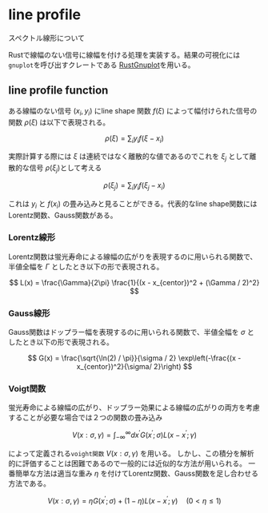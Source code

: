 # line profile

スペクトル線形について

Rustで線幅のない信号に線幅を付ける処理を実装する。結果の可視化には`gnuplot`を呼び出すクレートである
[RustGnuplot](https://github.com/SiegeLord/RustGnuplot)を用いる。

## line profile function

ある線幅のない信号 $(x_i, y_i)$ にline shape 関数 $f(\xi)$ によって幅付けられた信号の関数 $\rho(\xi)$ は以下で表現される。  

$$
\rho(\xi) = \sum_{i} y_i f(\xi - x_i)
$$

実際計算する際には $\xi$ は連続ではなく離散的な値であるのでこれを $\xi_j$ として離散的な信号 $\rho(\xi_j)$として考える 

$$
\rho(\xi_j) = \sum_{i} y_i f(\xi_j - x_i)
$$

これは $y_i$ と $f(x_i)$ の畳み込みと見ることができる。代表的なline shape関数には Lorentz関数、Gauss関数がある。

### Lorentz線形

Lorentz関数は蛍光寿命による線幅の広がりを表現するのに用いられる関数で、半値全幅を $\Gamma$ としたとき以下の形で表現される。

$$
L(x) = \frac{\Gamma}{2\pi} \frac{1}{(x - x_{centor})^2 + (\Gamma / 2)^2}
$$

### Gauss線形

Gauss関数はドップラー幅を表現するのに用いられる関数で、半値全幅を $\sigma$ としたとき以下の形で表現される。

$$
G(x) = \frac{\sqrt{\ln(2) / \pi}}{\sigma / 2} \exp\left(-\frac{(x - x_{centor})^2}{\sigma/ 2}\right)
$$

### Voigt関数

蛍光寿命による線幅の広がり、ドップラー効果による線幅の広がりの両方を考慮することが必要な場合では２つの関数の畳み込み

$$
V(x: \sigma, \gamma) = \int_{-\infty}^{\infty} dx^{\prime} G(x^{\prime}; \sigma) L(x - x^{\prime}; \gamma) 
$$

によって定義される`voight関数` $V(x: \sigma, \gamma)$ を用いる。
しかし、この積分を解析的に評価することは困難であるので一般的には近似的な方法が用いられる。
一番簡単な方法は適当な重み $\eta$ を付けてLorentz関数、Gauss関数を足し合わせる方法である。

$$
V(x: \sigma, \gamma) = \eta G(x^{\prime}; \sigma) + (1 - \eta) L(x - x^{\prime}; \gamma)  \quad(0 < \eta \le 1) 
$$
